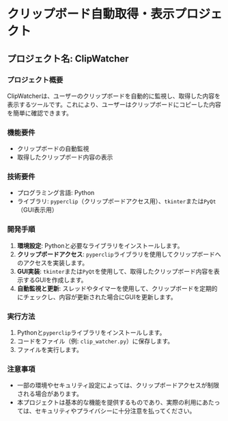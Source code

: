 # クリップボード自動取得・表示プロジェクト

## プロジェクト名: ClipWatcher

### プロジェクト概要
ClipWatcherは、ユーザーのクリップボードを自動的に監視し、取得した内容を表示するツールです。これにより、ユーザーはクリップボードにコピーした内容を簡単に確認できます。

### 機能要件
- クリップボードの自動監視
- 取得したクリップボード内容の表示

### 技術要件
- プログラミング言語: Python
- ライブラリ: `pyperclip`（クリップボードアクセス用）、`tkinter`または`PyQt`（GUI表示用）

### 開発手順
1. **環境設定**: Pythonと必要なライブラリをインストールします。
2. **クリップボードアクセス**: `pyperclip`ライブラリを使用してクリップボードへのアクセスを実装します。
3. **GUI実装**: `tkinter`または`PyQt`を使用して、取得したクリップボード内容を表示するGUIを作成します。
4. **自動監視と更新**: スレッドやタイマーを使用して、クリップボードを定期的にチェックし、内容が更新された場合にGUIを更新します。

### 実行方法
1. Pythonと`pyperclip`ライブラリをインストールします。
2. コードをファイル（例: `clip_watcher.py`）に保存します。
3. ファイルを実行します。

### 注意事項
- 一部の環境やセキュリティ設定によっては、クリップボードアクセスが制限される場合があります。
- 本プロジェクトは基本的な機能を提供するものであり、実際の利用にあたっては、セキュリティやプライバシーに十分注意を払ってください。
